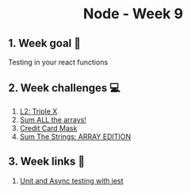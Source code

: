 <h1 align="center">Node - Week 9</h1>

## 1. Week goal 🏁
<p>Testing in your react functions</p>

## 2. Week challenges 💻
1. [L2: Triple X](https://www.codewars.com/kata/568dc69683322417eb00002c)
2. [Sum ALL the arrays!](https://www.codewars.com/kata/5594463eaf1701909c0000d4/train/javascript)
3. [Credit Card Mask](https://www.codewars.com/kata/5412509bd436bd33920011bc)
4. [Sum The Strings: ARRAY EDITION](https://www.codewars.com/kata/5966ffb962d030e11a00005a)

## 3. Week links 🔗
1. [Unit and Async testing with jest](https://www.youtube.com/watch?v=7r4xVDI2vho)
